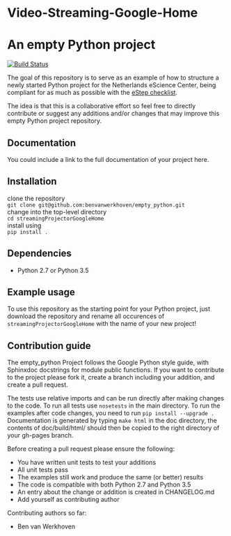 # Video-Streaming-Google-Home

An empty Python project
=======================
[![Build Status](https://api.travis-ci.org/benvanwerkhoven/empty_python.svg?branch=master)](https://travis-ci.org/benvanwerkhoven/empty_python)

The goal of this repository is to serve as an example of how to structure
a newly started Python project for the Netherlands eScience Center, being
compliant for as much as possible with the [eStep checklist](https://github.com/NLeSC/estep-checklist).

The idea is that this is a collaborative effort so feel free to directly
contribute or suggest any additions and/or changes that may improve this
empty Python project repository.

Documentation
-------------
You could include a link to the full documentation of your project here.

Installation
------------
clone the repository  
    `git clone git@github.com:benvanwerkhoven/empty_python.git`  
change into the top-level directory  
    `cd streamingProjectorGoogleHome`  
install using  
    `pip install .`

Dependencies
------------
 * Python 2.7 or Python 3.5

Example usage
-------------
To use this repository as the starting point for your Python project, just
download the repository and rename all occurences of `streamingProjectorGoogleHome` with the
name of your new project!

Contribution guide
------------------
The empty_python Project follows the Google Python style guide, with Sphinxdoc docstrings for module public functions. If you want to
contribute to the project please fork it, create a branch including your addition, and create a pull request.

The tests use relative imports and can be run directly after making
changes to the code. To run all tests use `nosetests` in the main directory.
To run the examples after code changes, you need to run `pip install --upgrade .`
Documentation is generated by typing `make html` in the doc directory,
the contents of doc/build/html/ should then be copied to the right directory of your gh-pages branch.

Before creating a pull request please ensure the following:
* You have written unit tests to test your additions
* All unit tests pass
* The examples still work and produce the same (or better) results
* The code is compatible with both Python 2.7 and Python 3.5
* An entry about the change or addition is created in CHANGELOG.md
* Add yourself as contributing author

Contributing authors so far:
* Ben van Werkhoven
